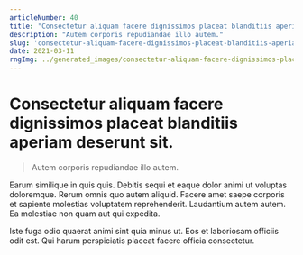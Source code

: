 ```yaml
---
articleNumber: 40
title: "Consectetur aliquam facere dignissimos placeat blanditiis aperiam deserunt sit."
description: "Autem corporis repudiandae illo autem."
slug: 'consectetur-aliquam-facere-dignissimos-placeat-blanditiis-aperiam-deserunt-sit.'
date: 2021-03-11
rngImg: ../generated_images/consectetur-aliquam-facere-dignissimos-placeat-blanditiis-aperiam-deserunt-sit..jpg
---
```


# Consectetur aliquam facere dignissimos placeat blanditiis aperiam deserunt sit.

> Autem corporis repudiandae illo autem.

Earum similique in quis quis. Debitis sequi et eaque dolor animi ut voluptas doloremque. Rerum omnis quo autem aliquid. Facere amet saepe corporis et sapiente molestias voluptatem reprehenderit. Laudantium autem autem. Ea molestiae non quam aut qui expedita.
 Iste fuga odio quaerat animi sint quia minus ut. Eos et laboriosam officiis odit est. Qui harum perspiciatis placeat facere officia consectetur.
